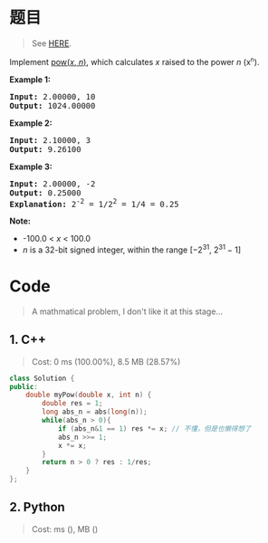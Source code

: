 # 题目

> See [HERE](https://leetcode.com/problems/powx-n/).

<div><p>Implement <a href="http://www.cplusplus.com/reference/valarray/pow/" target="_blank">pow(<em>x</em>, <em>n</em>)</a>, which calculates&nbsp;<em>x</em> raised to the power <em>n</em> (x<sup><span style="font-size:10.8333px">n</span></sup>).</p>

<p><strong>Example 1:</strong></p>

<pre><strong>Input:</strong> 2.00000, 10
<strong>Output:</strong> 1024.00000
</pre>

<p><strong>Example 2:</strong></p>

<pre><strong>Input:</strong> 2.10000, 3
<strong>Output:</strong> 9.26100
</pre>

<p><strong>Example 3:</strong></p>

<pre><strong>Input:</strong> 2.00000, -2
<strong>Output:</strong> 0.25000
<strong>Explanation:</strong> 2<sup>-2</sup> = 1/2<sup>2</sup> = 1/4 = 0.25
</pre>

<p><strong>Note:</strong></p>

<ul>
	<li>-100.0 &lt; <em>x</em> &lt; 100.0</li>
	<li><em>n</em> is a 32-bit signed integer, within the range&nbsp;[−2<sup>31</sup>,&nbsp;2<sup>31&nbsp;</sup>− 1]</li>
</ul>
</div>

# Code

> A mathmatical problem, I don't like it at this stage...

## 1. C++

> Cost: 0 ms (100.00%), 8.5 MB (28.57%)

```C++
class Solution {
public:
    double myPow(double x, int n) {
        double res = 1;
        long abs_n = abs(long(n));
        while(abs_n > 0){
            if (abs_n&1 == 1) res *= x; // 不懂，但是也懒得想了
            abs_n >>= 1;
            x *= x;
        }
        return n > 0 ? res : 1/res;
    }
};
```

## 2. Python

> Cost: ms (), MB ()

```python

```
